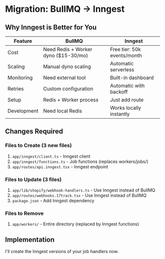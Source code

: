 # Migration: BullMQ → Inngest

## Why Inngest is Better for You

| Feature | BullMQ | Inngest |
|---------|--------|---------|
| Cost | Need Redis + Worker dyno ($15-30/mo) | Free tier: 50k events/month |
| Scaling | Manual dyno scaling | Automatic serverless |
| Monitoring | Need external tool | Built-in dashboard |
| Retries | Custom configuration | Automatic with backoff |
| Setup | Redis + Worker process | Just add route |
| Development | Need local Redis | Works locally instantly |

## Changes Required

### Files to Create (3 new files)
1. `app/inngest/client.ts` - Inngest client
2. `app/inngest/functions.ts` - Job functions (replaces workers/jobs/)
3. `app/routes/api.inngest.tsx` - Inngest endpoint

### Files to Update (3 files)
1. `app/lib/shopify/webhook-handlers.ts` - Use Inngest instead of BullMQ
2. `app/routes/webhooks.17track.tsx` - Use Inngest instead of BullMQ
3. `package.json` - Add Inngest dependency

### Files to Remove
1. `app/workers/` - Entire directory (replaced by Inngest functions)

## Implementation

I'll create the Inngest versions of your job handlers now.
